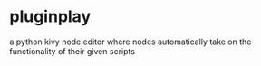 # pluginplay
a python kivy node editor where nodes automatically take on the functionality of their given scripts
